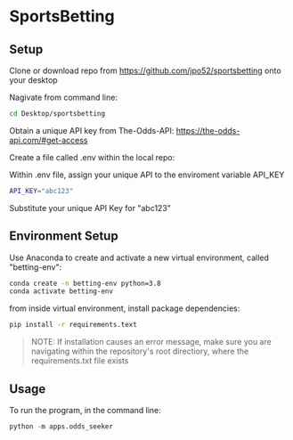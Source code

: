 # SportsBetting


## Setup

Clone or download repo from https://github.com/jpo52/sportsbetting onto your desktop

Nagivate from command line:
```sh
cd Desktop/sportsbetting
```

Obtain a unique API key from The-Odds-API: 
https://the-odds-api.com/#get-access

Create a file called .env within the local repo:

Within .env file, assign your unique API to the enviroment variable API_KEY

```sh 
API_KEY="abc123"
```
Substitute your unique API Key for "abc123"


## Environment Setup

Use Anaconda to create and activate a new virtual environment, called "betting-env": 
```sh
conda create -n betting-env python=3.8
conda activate betting-env 
```

from inside virtual environment, install package dependencies:
```sh
pip install -r requirements.text
```

> NOTE: If installation causes an error message, make sure you are navigating within the repository's root directiory, where the requirements.txt file exists 



## Usage
To run the program, in the command line:

```py
python -m apps.odds_seeker
```